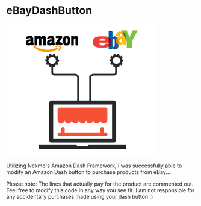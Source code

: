 # eBayDashButton

[![N|Solid](src/AmeBay.png)](#)

Utilizing Nekmo's Amazon Dash Framework, I was successfully able to modify an Amazon Dash button to purchase products from eBay...

Please note: The lines that actually pay for the product are commented out.  Feel free to modify this code in any way you see fit.  I am not responsible for any accidentally purchases made using your dash button :)